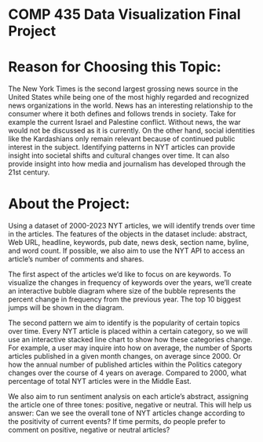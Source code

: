 # COMP 435 Data Visualization Final Project

# Reason for Choosing this Topic:
The New York Times is the second largest grossing news source in the United States while being one of the most highly regarded and recognized news organizations in the world. News has an interesting relationship to the consumer where it both defines and follows trends in society. Take for example the current Israel and Palestine conflict. Without news, the war would not be discussed as it is currently. On the other hand, social identities like the Kardashians only remain relevant because of continued public interest in the subject. Identifying patterns in NYT articles can provide insight into societal shifts and cultural changes over time. It can also provide insight into how media and journalism has developed through the 21st century.

# About the Project: 
Using a dataset of 2000-2023 NYT articles, we will identify trends over time in the articles. The features of the objects in the dataset include: abstract, Web URL, headline, keywords, pub date, news desk, section name, byline, and word count.  If possible, we also aim to use the NYT API to access an article’s number of comments and shares.

The first aspect of the articles we’d like to focus on are keywords. To visualize the changes in frequency of keywords over the years, we’ll create an interactive bubble diagram where size of the bubble represents the percent change in frequency from the previous year. The top 10 biggest jumps will be shown in the diagram. 

The second pattern we aim to identify is the popularity of certain topics over time. Every NYT article is placed within a certain category, so we will use an interactive stacked line chart to show how these categories change. For example, a user may inquire into how on average, the number of Sports articles published in a given month changes, on average since 2000. Or how the annual number of published articles within the Politics category changes over the course of 4 years on average. Compared to 2000, what percentage of total NYT articles were in the Middle East.

We also aim to run sentiment analysis on each article’s abstract, assigning the article one of three tones: positive, negative or neutral. This will help us answer: Can we see the overall tone of NYT articles change according to the positivity of current events? If time permits, do people prefer to comment on positive, negative or neutral articles?


